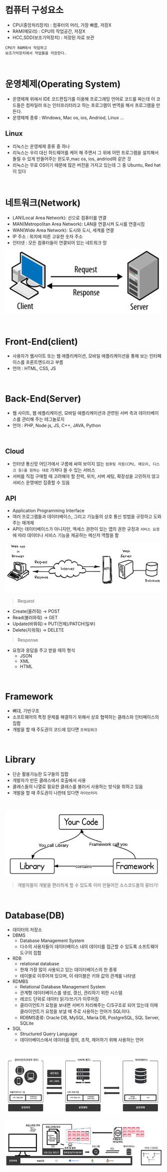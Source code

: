 # 컴퓨터 구성요소
- CPU(중앙처리장치) : 컴퓨터의 머리, 가장 빠름, 저장X
- RAM(메모리) : CPU의 작업공간, 저장X
- HCC,SDD(보조기억장치) : 저장된 자료 보관
```
CPU가 RAM에서 작업하고
보조기억장치에서 작업물을 저장한다.
```

</br>

# 운영체제(Operating System)
- 운영체제 위에서 IDE 코드편집기를 이용해 프로그래밍 언어로 코드를 짜는데 이 코드들은 컴파일러 또는 인터프리터라고 하는 프로그램이 번역을 해서 프로그램을 만든다.
- 운영체제 종류 : Windows, Mac os, ios, Andriod, Linux ...

## Linux
- 리눅스는 운영체제 종류 중 하나
- 리눅스는 우리 대신 하드웨어를 케어 해 주면서 그 위에 어떤 프로그램을 설치해서 돌릴 수 있게 만들어주는 윈도우,mac os, ios, andriod와 같은 것
- 리눅스는 무료 OS이기 때문에 많은 버전을 가지고 있는데 그 중 Ubuntu, Red hat이 있다

</br>

# 네트워크(Network)
- LAN(Local Area Network): 선으로 컴퓨터를 연결
- MAN(Metropolitan Area Network): LAN을 연결시켜 도시를 연결시킴
- WAN(Wide Area Network): 도시와 도시, 세계를 연결
- IP 주소 : 위치에 따른 고유한 숫자 주소
- 인터넷 : 모든 컴퓨터들이 연결되어 있는 네트워크 망
  
![client_server](./img/client_server.png)

</br>

# Front-End(client)
- 사용자가 웹사이트 또는 웹 애플리케이션, 모바일 애플리케이션을 통해 보는 인터페이스를 프론트엔드라고 부름
- 언어 : HTML, CSS, JS

</br>

# Back-End(Server)
- 웹 사이트, 웹 애플리케이션, 모바일 애플리케이션과 관련된 서버 측과 데이터베이스를 관리해 주는 테그놀로지
- 언어 : PHP, Node js, JS, C++, JAVA, Python

</br>

## Cloud
- 인터넷 통신망 어딘가에서 구름에 싸여 보이지 않는 `컴퓨팅 자원(CPU, 메모리, 디스크 등)을 원하는 대로` 가져다 쓸 수 있는 서비스
- 서버를 직접 구매할 때 고려해야 할 전력, 위치, 서버 세팅, 확장성을 고민하지 않고 서비스 운영에만 집중할 수 있음


## API 
- Application Programming Interface
- 여러 프로그램들과 데이터베이스, 그리고 기능들의 상호 통신 방법을 규정하고 도와주는 매개체
- API는 데이터베이스가 아니지만, 엑세스 권한이 있는 앱의 권한 규정과 `서비스 요청`에 따라 데이터나 서비스 기능을 제공하는 메신저 역할을 함

![API](./img/api.png)

> Request

  - Create(올려줘) → POST
  - Read(불러와줘) → GET
  - Update(바꿔줘)→ PUT(전체)/PATCH(일부)
  - Delete(지워줘) → DELETE
  
> Response
- 요청과 응답을 주고 받을 때의 형식
   - JSON
   - XML
   - HTML 

</br>

# Framework
- 뼈대, 기반구조
- 소프트웨어의 특정 문제를 해결하기 위해서 상호 협력하는 클래스와 인터페이스의 집합
- 개발을 할 때 주도권이 코드에 있다면 `프레임워크`

</br>

# Library
- 단순 활용가능한 도구들의 집합
- 개발자가 만든 클래스에서 호출에서 사용
- 클래스들의 나열로 필요한 클래스를 불러서 사용하는 방식을 취하고 있음
- 개발을 할 때 주도권이 나한테 있다면 `라이브러리`

</br>

![framework_library](./img/framework-vs-library.png)
> 개발자들이 개발을 편리하게 할 수 있도록 이미 만들어진 소스코드들의 뭉터기!

</br>

# Database(DB)
- 데이터의 저장소
- DBMS 
  - Database Management System
  -  다수의 사용자들이 데이터베이스 내의 데이터를 접근할 수 있도록 소프트웨어 도구의 집합
- RDB
  - relational database
  - 현재 가장 많이 사용되고 있는 데이터베이스의 한 종류
  - 테이블로 이루어져 있으며, 이 테이블은 키와 값의 관계를 나타냄
- RDMBS
  - Relational Database Management System
  - 관계형 데이터베이스를 생성, 갱신, 관리하기 위한 시스템
  - 레코드 단위로 데이터 읽기/쓰기가 이루어짐
  - 클라이언트가 요청을 보내면 서버가 처리해주는 C/S구조로 되어 있는데 이때 클라이언트가 요청을 보낼 때 주로 사용하는 언어가 SQL이다.
  - RDBMS종류: Oracle DB, MySQL, Maria DB, PostgreSQL, SQL Server, SQLite
- SQL
  - Structured Query Language
  - 데이터베이스에서 데이터를 정의, 조작, 제어하기 위해 사용하는 언어

</br>

![개발전체흐름](./img/개발전체흐름.png)

![개발전체흐름2](./img/개발흐름2.png)
